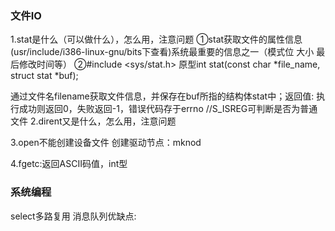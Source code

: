### 文件IO
1.stat是什么（可以做什么），怎么用，注意问题 
①stat获取文件的属性信息(usr/include/i386-linux-gnu/bits下查看)系统最重要的信息之一（模式位 大小 最后修改时间等）
②#include <sys/stat.h> 
原型int stat(const char *file_name, struct stat *buf);

通过文件名filename获取文件信息，并保存在buf所指的结构体stat中；返回值: 执行成功则返回0，失败返回-1，错误代码存于errno
//S_ISREG可判断是否为普通文件
2.dirent又是什么，怎么用，注意问题

3.open不能创建设备文件
创建驱动节点：mknod

4.fgetc:返回ASCII码值，int型

### 系统编程
select多路复用
消息队列优缺点:
